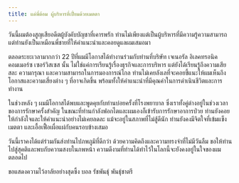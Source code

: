 ```yaml
---
title: แด่พี่ต้อม ผู้บริหารที่เปี่ยมด้วยเมตตา
---
```



วันนี้ผมต้องสูญเสียอดีตผู้บังคับบัญชาที่เคารพรัก ท่านไม่เพียงแต่เป็นผู้บริหารที่มีความรู้ความสามารถ แต่ท่านยังเป็นเหมือนพี่ชายที่ให้คำแนะนำและคอยดูแลผมเสมอมา

ตลอดระยะเวลามากกว่า 22 ปีที่ผมมีโอกาสได้ทำงานร่วมกับท่านที่บริษัท เจเนอรัล อิเลคทรอนิค คอมเมอร์ซ เซอร์วิสเซส นั้น ไม่ใช่แค่การเรียนรู้เรื่องธุรกิจและการบริหาร แต่ยังได้เรียนรู้ถึงความเสียสละ ความกรุณา และความสามารถในการมองการณ์ไกล ท่านไม่เคยลังเลที่จะคอยชี้แนะให้ผมเห็นถึงโอกาสและความเสี่ยงต่าง ๆ ที่อาจเกิดขึ้น พร้อมทั้งให้คำแนะนำที่มีคุณค่าในการดำเนินชีวิตและการทำงาน

ในช่วงหลัง ๆ ผมมีโอกาสได้พบและพูดคุยกับท่านบ่อยครั้งที่โรงพยาบาล ซึ่งเราทั้งคู่ต่างอยู่ในช่วงเวลาของการรักษาครั้งสำคัญ ในขณะที่ท่านกำลังฟอกไตและผมเองก็เข้ารับการรักษาอาการป่วย ท่านยังคอยให้กำลังใจและให้คำแนะนำอย่างไม่เคยลดละ แม้จะอยู่ในสภาพที่ไม่สู้ดีนัก ท่านยังคงมีจิตใจที่เข้มแข็ง เมตตา และเอื้อเฟื้อเผื่อแผ่กับคนรอบข้างเสมอ

วันนี้เราคงได้แต่ร่วมกันส่งท่านไปภพภูมิที่ดีกว่า ด้วยความคิดถึงและความทรงจำที่ไม่มีวันลืม ขอให้ท่านไปสู่สุคติและพบกับความสงบในภพหน้า ความดีงามที่ท่านได้ทำไว้ในโลกนี้จะยังคงอยู่ในใจของผมตลอดไป

ขอแสดงความไว้อาลัยอย่างสุดซึ้ง
บอล รัชพันธุ์ พันธุ์ชาตรี

